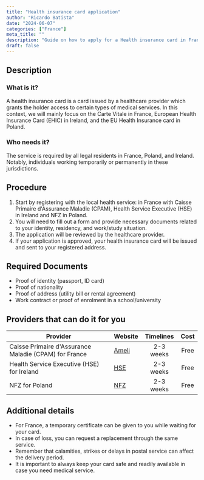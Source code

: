 ```yaml
---
title: "Health insurance card application"
author: "Ricardo Batista"
date: "2024-06-07"
categories: ["France"]
meta_title: ""
description: "Guide on how to apply for a Health insurance card in France, Ireland, and Poland"
draft: false
---
```


## Description
### What is it?
A health insurance card is a card issued by a healthcare provider which grants the holder access to certain types of medical services. In this context, we will mainly focus on the Carte Vitale in France, European Health Insurance Card (EHIC) in Ireland, and the EU Health Insurance card in Poland.
### Who needs it?
The service is required by all legal residents in France, Poland, and Ireland. Notably, individuals working temporarily or permanently in these jurisdictions.

## Procedure
1. Start by registering with the local health service: in France with Caisse Primaire d'Assurance Maladie (CPAM), Health Service Executive (HSE) in Ireland and NFZ in Poland.
2. You will need to fill out a form and provide necessary documents related to your identity, residency, and work/study situation.
3. The application will be reviewed by the healthcare provider.
4. If your application is approved, your health insurance card will be issued and sent to your registered address.

## Required Documents
- Proof of identity (passport, ID card)
- Proof of nationality
- Proof of address (utility bill or rental agreement)
- Work contract or proof of enrolment in a school/university

## Providers that can do it for you

| Provider        |     Website     |     Timelines    |       Cost      |
| --------------- | --------------- |  :-------------: | :-------------: |
| Caisse Primaire d'Assurance Maladie (CPAM) for France |  [Ameli](https://www.ameli.fr/) |      2-3 weeks      |        Free       |
| Health Service Executive (HSE) for Ireland | [HSE](https://www2.hse.ie/) | 2-3 weeks | Free |
| NFZ for Poland | [NFZ](http://www.nfz.gov.pl/) | 2-3 weeks | Free |

## Additional details
- For France, a temporary certificate can be given to you while waiting for your card.
- In case of loss, you can request a replacement through the same service.
- Remember that calamities, strikes or delays in postal service can affect the delivery period.
- It is important to always keep your card safe and readily available in case you need medical service.